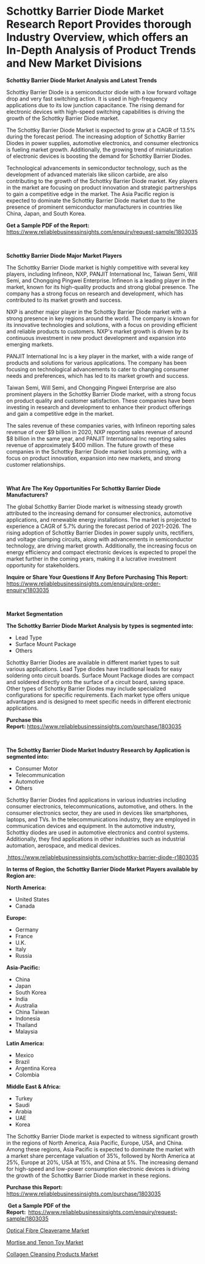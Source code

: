 <p><h1>Schottky Barrier Diode Market Research Report Provides thorough Industry Overview, which offers an In-Depth Analysis of Product Trends and New Market Divisions</h1></p><p><strong>Schottky Barrier Diode Market Analysis and Latest Trends</strong></p>
<p><p>Schottky Barrier Diode is a semiconductor diode with a low forward voltage drop and very fast switching action. It is used in high-frequency applications due to its low junction capacitance. The rising demand for electronic devices with high-speed switching capabilities is driving the growth of the Schottky Barrier Diode market.</p><p>The Schottky Barrier Diode Market is expected to grow at a CAGR of 13.5% during the forecast period. The increasing adoption of Schottky Barrier Diodes in power supplies, automotive electronics, and consumer electronics is fueling market growth. Additionally, the growing trend of miniaturization of electronic devices is boosting the demand for Schottky Barrier Diodes.</p><p>Technological advancements in semiconductor technology, such as the development of advanced materials like silicon carbide, are also contributing to the growth of the Schottky Barrier Diode market. Key players in the market are focusing on product innovation and strategic partnerships to gain a competitive edge in the market. The Asia Pacific region is expected to dominate the Schottky Barrier Diode market due to the presence of prominent semiconductor manufacturers in countries like China, Japan, and South Korea.</p></p>
<p><strong>Get a Sample PDF of the Report:&nbsp;</strong> <a href="https://www.reliablebusinessinsights.com/enquiry/request-sample/1803035">https://www.reliablebusinessinsights.com/enquiry/request-sample/1803035</a></p>
<p>&nbsp;</p>
<p><strong>Schottky Barrier Diode Major Market Players</strong></p>
<p><p>The Schottky Barrier Diode market is highly competitive with several key players, including Infineon, NXP, PANJIT International Inc, Taiwan Semi, Will Semi, and Chongqing Pingwei Enterprise. Infineon is a leading player in the market, known for its high-quality products and strong global presence. The company has a strong focus on research and development, which has contributed to its market growth and success.</p><p>NXP is another major player in the Schottky Barrier Diode market with a strong presence in key regions around the world. The company is known for its innovative technologies and solutions, with a focus on providing efficient and reliable products to customers. NXP's market growth is driven by its continuous investment in new product development and expansion into emerging markets.</p><p>PANJIT International Inc is a key player in the market, with a wide range of products and solutions for various applications. The company has been focusing on technological advancements to cater to changing consumer needs and preferences, which has led to its market growth and success.</p><p>Taiwan Semi, Will Semi, and Chongqing Pingwei Enterprise are also prominent players in the Schottky Barrier Diode market, with a strong focus on product quality and customer satisfaction. These companies have been investing in research and development to enhance their product offerings and gain a competitive edge in the market.</p><p>The sales revenue of these companies varies, with Infineon reporting sales revenue of over $9 billion in 2020, NXP reporting sales revenue of around $8 billion in the same year, and PANJIT International Inc reporting sales revenue of approximately $400 million. The future growth of these companies in the Schottky Barrier Diode market looks promising, with a focus on product innovation, expansion into new markets, and strong customer relationships.</p></p>
<p>&nbsp;</p>
<p><strong>What Are The Key Opportunities For Schottky Barrier Diode Manufacturers?</strong></p>
<p><p>The global Schottky Barrier Diode market is witnessing steady growth attributed to the increasing demand for consumer electronics, automotive applications, and renewable energy installations. The market is projected to experience a CAGR of 5.7% during the forecast period of 2021-2026. The rising adoption of Schottky Barrier Diodes in power supply units, rectifiers, and voltage clamping circuits, along with advancements in semiconductor technology, are driving market growth. Additionally, the increasing focus on energy efficiency and compact electronic devices is expected to propel the market further in the coming years, making it a lucrative investment opportunity for stakeholders.</p></p>
<p><strong>Inquire or Share Your Questions If Any Before Purchasing This Report:</strong> <a href="https://www.reliablebusinessinsights.com/enquiry/pre-order-enquiry/1803035">https://www.reliablebusinessinsights.com/enquiry/pre-order-enquiry/1803035</a></p>
<p>&nbsp;</p>
<p><strong>Market Segmentation</strong></p>
<p><strong>The Schottky Barrier Diode Market Analysis by types is segmented into:</strong></p>
<p><ul><li>Lead Type</li><li>Surface Mount Package</li><li>Others</li></ul></p>
<p><p>Schottky Barrier Diodes are available in different market types to suit various applications. Lead Type diodes have traditional leads for easy soldering onto circuit boards. Surface Mount Package diodes are compact and soldered directly onto the surface of a circuit board, saving space. Other types of Schottky Barrier Diodes may include specialized configurations for specific requirements. Each market type offers unique advantages and is designed to meet specific needs in different electronic applications.</p></p>
<p><strong>Purchase this Report:&nbsp;</strong><a href="https://www.reliablebusinessinsights.com/purchase/1803035">https://www.reliablebusinessinsights.com/purchase/1803035</a></p>
<p>&nbsp;</p>
<p><strong>The Schottky Barrier Diode Market Industry Research by Application is segmented into:</strong></p>
<p><ul><li>Consumer Motor</li><li>Telecommunication</li><li>Automotive</li><li>Others</li></ul></p>
<p><p>Schottky Barrier Diodes find applications in various industries including consumer electronics, telecommunications, automotive, and others. In the consumer electronics sector, they are used in devices like smartphones, laptops, and TVs. In the telecommunications industry, they are employed in communication devices and equipment. In the automotive industry, Schottky diodes are used in automotive electronics and control systems. Additionally, they find applications in other industries such as industrial automation, aerospace, and medical devices.</p></p>
<p><a href="https://www.reliablebusinessinsights.com/schottky-barrier-diode-r1803035">&nbsp;https://www.reliablebusinessinsights.com/schottky-barrier-diode-r1803035</a></p>
<p><strong>In terms of Region, the Schottky Barrier Diode Market Players available by Region are:</strong></p>
<p>
    <p> <strong> North America: </strong>
        <ul>
            <li>United States</li>
            <li>Canada</li>
        </ul>
        </p> 
    <p> <strong> Europe: </strong>
        <ul>
            <li>Germany</li>
            <li>France</li>
            <li>U.K.</li>
            <li>Italy</li>
            <li>Russia</li>
        </ul>
        </p> 
    <p> <strong> Asia-Pacific: </strong>
        <ul>
            <li>China</li>
            <li>Japan</li>
            <li>South Korea</li>
            <li>India</li>
            <li>Australia</li>
            <li>China Taiwan</li>
            <li>Indonesia</li>
            <li>Thailand</li>
            <li>Malaysia</li>
        </ul>
        </p> 
    <p> <strong> Latin America: </strong>
        <ul>
            <li>Mexico</li>
            <li>Brazil</li>
            <li>Argentina Korea</li>
            <li>Colombia</li>
        </ul>
        </p> 
    <p> <strong> Middle East & Africa: </strong>
        <ul>
            <li>Turkey</li>
            <li>Saudi</li>
            <li>Arabia</li>
            <li>UAE</li>
            <li>Korea</li>
        </ul>
    </p>
    </p>
<p><p>The Schottky Barrier Diode market is expected to witness significant growth in the regions of North America, Asia Pacific, Europe, USA, and China. Among these regions, Asia Pacific is expected to dominate the market with a market share percentage valuation of 35%, followed by North America at 25%, Europe at 20%, USA at 15%, and China at 5%. The increasing demand for high-speed and low-power consumption electronic devices is driving the growth of the Schottky Barrier Diode market in these regions.</p></p>
<p><strong>Purchase this Report: </strong><a href="https://www.reliablebusinessinsights.com/purchase/1803035">https://www.reliablebusinessinsights.com/purchase/1803035</a></p>
<p>&nbsp;<strong>Get a Sample PDF of the Report:&nbsp;&nbsp;</strong><a href="https://www.reliablebusinessinsights.com/enquiry/request-sample/1803035">https://www.reliablebusinessinsights.com/enquiry/request-sample/1803035</a></p>
<p><strong></strong></p>
<p><p><a href="https://view.publitas.com/reportprime-1/insights-into-optical-fibre-cleaverame-market-share-and-competitive-landscape-for-period-from-2024-to-2031/">Optical Fibre Cleaverame Market</a></p><p><a href="https://github.com/Seman3302/Market-Research-Report-List-1/blob/main/mortise-and-tenon-toy-market.md">Mortise and Tenon Toy Market</a></p><p><a href="https://github.com/LaceyZemlak1/Market-Research-Report-List-1/blob/main/collagen-cleansing-products-market.md">Collagen Cleansing Products Market</a></p></p>